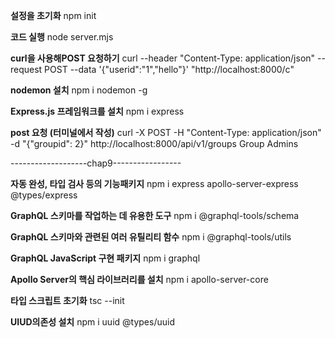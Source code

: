 **설정을 초기화** npm init

**코드 실행** node server.mjs


**curl을 사용해POST 요청하기** curl --header "Content-Type: application/json" --request POST --data '{"userid":"1","hello"}' "http://localhost:8000/c"

**nodemon 설치** npm i nodemon -g


**Express.js 프레임워크를 설치** npm i express


**post 요청 (터미널에서 작성)** curl -X POST -H "Content-Type: application/json" -d "{\"groupid\": 2}" http://localhost:8000/api/v1/groups
Group Admins

-------------------chap9-----------------

**자동 완성, 타입 검사 등의 기능패키지** npm i express apollo-server-express @types/express

**GraphQL 스키마를 작업하는 데 유용한 도구** npm i @graphql-tools/schema

 **GraphQL 스키마와 관련된 여러 유틸리티 함수** npm i @graphql-tools/utils

**GraphQL JavaScript 구현 패키지** npm i graphql

 **Apollo Server의 핵심 라이브러리를 설치** npm i apollo-server-core

**타입 스크립트 초기화** tsc --init

 **UIUD의존성 설치** npm i uuid @types/uuid
